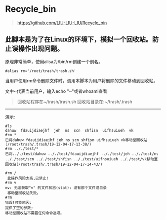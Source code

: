 # Recycle_bin
> https://github.com/LIU-LIU-LIU/Recycle_bin
## 此脚本是为了在Linux的环境下，模拟一个回收站。防止误操作出现问题。   
原理非常简单，使用alisa为/bin/rm创建一个别名。
```shell
#alias rm='/root/trash/trash.sh'
```
当用户使用rm命令删除文件时，调用本脚本为用户将删除的文件移动到回收站。

文中\~代表当前用户，输入echo "\~"或者whoami查看
> 回收站程序在~/trash/trash.sh 回收站目录在:~/trash/.trash   
--- 
演示:   
```shell
#ls
dahuw  fdauijdiaejhf  jeh  ns  scn  shfisn  uifhsuiueh  vk
#rm *
已将dahuw fdauijdiaejhf jeh ns scn shfisn uifhsuiueh vk移动至回收站(/root/trash/.trash/19-12-04-17-13-38/)
#rm .././test/*
已将.././test/dahuw .././test/fdauijdiaejhf .././test/jeh .././test/ns .././test/scn .././test/shfisn .././test/uifhsuiueh .././test/vk移动至回收站(/root/trash/.trash/19-12-04-17-14-43/)
```
  
```shell
#rm /
 此操作风险太高,已禁止! 
#rm v
mv: 无法获取"v" 的文件状态(stat): 没有那个文件或目录
 移动至回收站失败。
#rm
错误!可能原因:
提供了空的参数;
移动至回收站不需要任何命令选项。  
```
